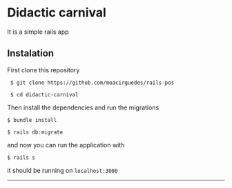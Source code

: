 # Didactic carnival

It is a simple rails app

## Instalation

First clone this repository

```
 $ git clone https://github.com/moacirguedes/rails-pos

 $ cd didactic-carnival

```

Then install the dependencies and run the migrations

```
$ bundle install

$ rails db:migrate
```

and now you can run the application with

```
$ rails s
```

it should be running on ```localhost:3000```

____________________________


